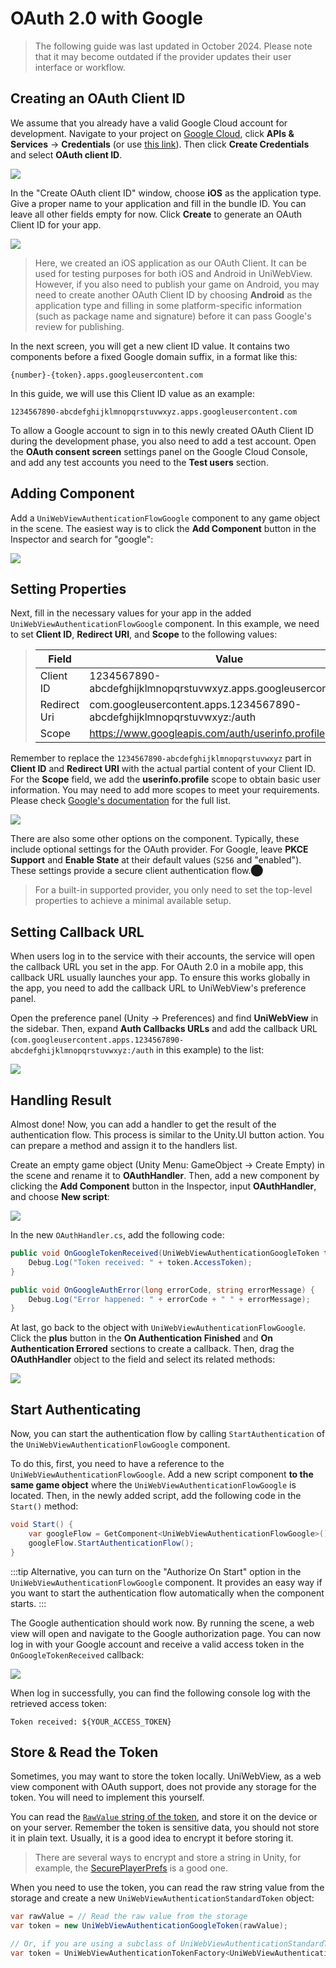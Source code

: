 # OAuth 2.0 with Google

> The following guide was last updated in October 2024. Please note that it may become outdated if the provider updates their user interface or workflow.

## Creating an OAuth Client ID

We assume that you already have a valid Google Cloud account for development. Navigate to your project on 
[Google Cloud](https://console.cloud.google.com/welcome), click **APIs & Services** -> **Credentials** (or use 
[this link](https://console.cloud.google.com/apis/credentials)). Then click **Create Credentials** and select **OAuth client ID**.

![](/images/create-google-oauth-client.png)

In the "Create OAuth client ID" window, choose **iOS** as the application type. Give a proper name to your application 
and fill in the bundle ID. You can leave all other fields empty for now. Click **Create** to generate an OAuth Client 
ID for your app.

![](/images/fill-oauth-info.png)


> Here, we created an iOS application as our OAuth Client. It can be used for testing purposes for both iOS and Android
> in UniWebView. However, if you also need to publish your game on Android, you may need to create another OAuth Client 
> ID by choosing **Android** as the application type and filling in some platform-specific information (such as package 
> name and signature) before it can pass Google's review for publishing.

In the next screen, you will get a new client ID value. It contains two components before a fixed Google domain suffix, 
in a format like this:​

`{number}-{token}.apps.googleusercontent.com`

In this guide, we will use this Client ID value as an example:

`1234567890-abcdefghijklmnopqrstuvwxyz.apps.googleusercontent.com`

To allow a Google account to sign in to this newly created OAuth Client ID during the development phase, you also need 
to add a test account. Open the **OAuth consent screen** settings panel on the Google Cloud Console, and add any test 
accounts you need to the **Test users** section.

## Adding Component

Add a `UniWebViewAuthenticationFlowGoogle` component to any game object in the scene. The easiest way is to click the 
**Add Component** button in the Inspector and search for "google":

![](/images/adding-google-auth.png)

## Setting Properties

Next, fill in the necessary values for your app in the added `UniWebViewAuthenticationFlowGoogle` component. In this 
example, we need to set **Client ID**, **Redirect URI**, and **Scope** to the following values:

> | Field              | Value                            |
> | ------------------ | -------------------------------- |
> | Client ID          | 1234567890-abcdefghijklmnopqrstuvwxyz.apps.googleusercontent.com       |
> | Redirect Uri       | com.googleusercontent.apps.1234567890-abcdefghijklmnopqrstuvwxyz:/auth |
> | Scope              | https://www.googleapis.com/auth/userinfo.profile                       |

Remember to replace the `1234567890-abcdefghijklmnopqrstuvwxyz` part in **Client ID** and **Redirect URI** with the 
actual partial content of your Client ID. For the **Scope** field, we add the **userinfo.profile** scope to obtain 
basic user information. You may need to add more scopes to meet your requirements. Please check 
[Google's documentation](https://developers.google.com/identity/protocols/oauth2/scopes) for the full list.

![](/images/property-google-auth.png)

There are also some other options on the component. Typically, these include optional settings for the OAuth provider. 
For Google, leave **PKCE Support** and **Enable State** at their default values (`S256` and "enabled"). These settings 
provide a secure client authentication flow.​⬤

> For a built-in supported provider, you only need to set the top-level properties to achieve a minimal available setup.

## Setting Callback URL

When users log in to the service with their accounts, the service will open the callback URL you set in the app. For 
OAuth 2.0 in a mobile app, this callback URL usually launches your app. To ensure this works globally in the app, you 
need to add the callback URL to UniWebView's preference panel.

Open the preference panel (Unity → Preferences) and find **UniWebView** in the sidebar. Then, expand 
**Auth Callbacks URLs** and add the callback URL 
(`com.googleusercontent.apps.1234567890-abcdefghijklmnopqrstuvwxyz:/auth` in this example) to the list:

![](/images/adding-google-callback.png)

## Handling Result

Almost done! Now, you can add a handler to get the result of the authentication flow. This process is similar to the 
Unity.UI button action. You can prepare a method and assign it to the handlers list.

Create an empty game object (Unity Menu: GameObject -> Create Empty) in the scene and rename it to **OAuthHandler**. 
Then, add a new component by clicking the **Add Component** button in the Inspector, input **OAuthHandler**, and 
choose **New script**:

![](/images/adding-oauth-handler.png)

In the new `OAuthHandler.cs`, add the following code:

```csharp
public void OnGoogleTokenReceived(UniWebViewAuthenticationGoogleToken token) {
    Debug.Log("Token received: " + token.AccessToken);
}

public void OnGoogleAuthError(long errorCode, string errorMessage) {
    Debug.Log("Error happened: " + errorCode + " " + errorMessage);
}
```

At last, go back to the object with `UniWebViewAuthenticationFlowGoogle`. Click the **plus** button in the 
**On Authentication Finished** and **On Authentication Errored** sections to create a callback. Then, drag the 
**OAuthHandler** object to the field and select its related methods:

![](/images/oauth-action-list-google.png)

## Start Authenticating

Now, you can start the authentication flow by calling `StartAuthentication` of the `UniWebViewAuthenticationFlowGoogle` 
component.

To do this, first, you need to have a reference to the `UniWebViewAuthenticationFlowGoogle`. Add a new script component 
**to the same game object** where the `UniWebViewAuthenticationFlowGoogle` is located. Then, in the newly added script, 
add the following code in the `Start()` method:

```csharp {2,3}
void Start() {
    var googleFlow = GetComponent<UniWebViewAuthenticationFlowGoogle>();
    googleFlow.StartAuthenticationFlow();
}
```

:::tip
Alternative, you can turn on the "Authorize On Start" option in the `UniWebViewAuthenticationFlowGoogle` component. It
provides an easy way if you want to start the authentication flow automatically when the component starts.
:::

The Google authentication should work now. By running the scene, a web view will open and navigate to the Google authorization page. You can now log in with your Google account and receive a valid access token in the `OnGoogleTokenReceived` callback:

![](/images/google-login.png)

When log in successfully, you can find the following console log with the retrieved access token:

```
Token received: ${YOUR_ACCESS_TOKEN}
```

## Store & Read the Token

Sometimes, you may want to store the token locally. UniWebView, as a web view component with OAuth support, does not provide any storage for the token. You will need to implement this yourself.

You can read the [`RawValue` string of the token](/api/UniWebViewAuthenticationStandardToken.html#rawvalue), and store it on the device or on your server. Remember the token is sensitive data, you should not store it in plain text. Usually, it is a good idea to encrypt it before storing it.

> There are several ways to encrypt and store a string in Unity, for example, the [SecurePlayerPrefs](https://assetstore.unity.com/packages/tools/input-management/secureplayerprefs-35160) is a good one.

When you need to use the token, you can read the raw string value from the storage and create a new `UniWebViewAuthenticationStandardToken` object:

```csharp
var rawValue = // Read the raw value from the storage
var token = new UniWebViewAuthenticationGoogleToken(rawValue);

// Or, if you are using a subclass of UniWebViewAuthenticationStandardToken, use its `Parse` method:
var token = UniWebViewAuthenticationTokenFactory<UniWebViewAuthenticationGoogleToken>.Parse(rawValue);
```